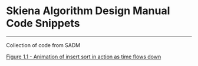 # Skiena Algorithm Design Manual Code Snippets
---
Collection of code from SADM 

[Figure 1.1 - Animation of insert sort in action as time flows down](./chapter-1/animation-insert-sort.py)